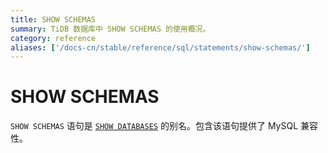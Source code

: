 ```yaml
---
title: SHOW SCHEMAS
summary: TiDB 数据库中 SHOW SCHEMAS 的使用概况。
category: reference
aliases: ['/docs-cn/stable/reference/sql/statements/show-schemas/']
---
```


# SHOW SCHEMAS

`SHOW SCHEMAS` 语句是 [`SHOW DATABASES`](/sql-statements/sql-statement-show-databases.md) 的别名。包含该语句提供了 MySQL 兼容性。

